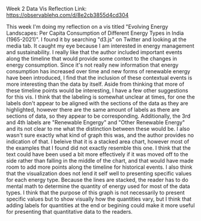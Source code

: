 Week 2 Data Vis Reflection
Link: https://observablehq.com/d/8e2cb3855d4cd304

This week I'm doing my reflection on a vis titled "Evolving Energy Landscapes: Per Capita Consumption
of Different Energy Types in India (1965-2021)". I found it by searching "d3.js" on Twitter and looking at the media tab. It
caught my eye because I am interested in energy management and sustainability. I really like that the author included important
events along the timeline that would provide some context to the changes in energy consumption. Since it's not really new information
that energy consumption has increased over time and new forms of renewable energy have been introduced, I find that the inclusion
of these contextual events is more interesting than the data by itself. Aside from thinking that more of these timeline points would be 
interesting, I have a few other suggestions for this vis. I think that the labeling is somewhat unclear at times, for one the labels don't
appear to be aligned with the sections of the data as they are highlighted, however there are the same amount of labels as there are 
sections of data, so they appear to be corresponding. Additionally, the 3rd and 4th labels are "Renewable Engergy" and "Other Renewable Energy" 
and its not clear to me what the distinction between these would be. I also wasn't sure exactly what kind of graph this was, and the author provides no 
indication of that. I beleive that it is a stacked area chart, however most of the examples that I found did not exactly resemble
this one. I think that the text could have been used a bit more effectively if it was moved off to the side rather than falling in the middle
of the chart, and that would have made room to add more points along the timeline for historical events. I also think that the visualization does not
lend it self well to presenting specific values for each energy type. Because the lines are stacked, the reader has to do mental math to determine the quantity
of energy used for most of the data types. I think that the purpose of this graph is not necessarily to present specific values but to show
visually how the quantities vary, but I think that adding labels for quantities at the end or begining could make it more useful for presenting
that quantitative data to the readers.
